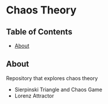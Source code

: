 # Chaos Theory

## Table of Contents
+ [About](#about)

## About <a name = "about"></a>
<p>
  Repository that explores chaos theory
  <ul>
    <li>Sierpinski Triangle and Chaos Game</li>
    <li>Lorenz Attractor
  </ul>
  

